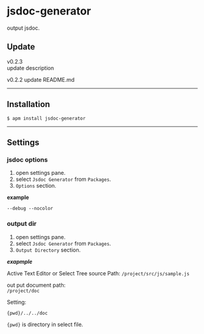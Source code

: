 # jsdoc-generator

output jsdoc.

## Update

v0.2.3  
update description

v0.2.2
update README.md

---

## Installation

`$ apm install jsdoc-generator`

---
## Settings

### jsdoc options
1. open settings pane.
2. select `Jsdoc Generator` from `Packages`.
3. `Options` section.

**example**
```
--debug --nocolor
```

### output dir
1. open settings pane.
2. select `Jsdoc Generator` from `Packages`.
3. `Output Directory` section.

***exapmple***

Active Text Editor or Select Tree source Path:
`/project/src/js/sample.js`

out put document path:  
`/project/doc`

Setting:
```
{pwd}/../../doc
```

`{pwd}` is directory in select file.
